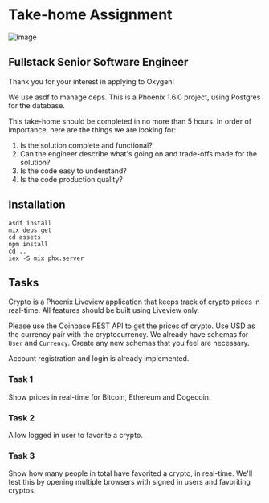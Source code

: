 # Take-home Assignment

![image](https://user-images.githubusercontent.com/686715/133868047-ae86e0fb-7a03-4b42-9e14-6645f37fcbc1.png)

## Fullstack Senior Software Engineer

Thank you for your interest in applying to Oxygen!

We use asdf to manage deps. This is a Phoenix 1.6.0 project, using Postgres for the database.

This take-home should be completed in no more than 5 hours. In order of importance, here are
the things we are looking for:

1. Is the solution complete and functional?
2. Can the engineer describe what's going on and trade-offs made for the solution?
3. Is the code easy to understand?
4. Is the code production quality?

## Installation

```
asdf install
mix deps.get
cd assets
npm install
cd ..
iex -S mix phx.server
```

## Tasks

Crypto is a Phoenix Liveview application that keeps track of crypto
prices in real-time. All features should be built using Liveview only.

Please use the Coinbase REST API to get the prices of crypto. Use USD as the 
currency pair with the cryptocurrency. We already have schemas for `User` and `Currency`. 
Create any new schemas that you feel are necessary.

Account registration and login is already implemented.

### Task 1

Show prices in real-time for Bitcoin, Ethereum and Dogecoin.

### Task 2

Allow logged in user to favorite a crypto.

### Task 3

Show how many people in total have favorited a crypto, in real-time. We'll
test this by opening multiple browsers with signed in users and favoriting
cryptos.



